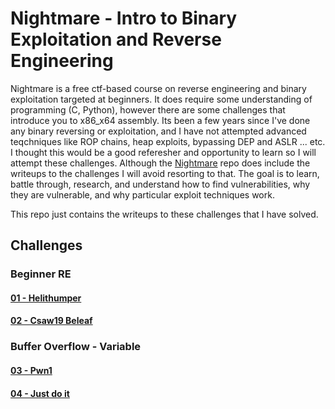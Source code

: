 # Nightmare -  Intro to Binary Exploitation and Reverse Engineering

Nightmare is a free ctf-based course on reverse engineering and binary exploitation targeted at beginners. It does require some understanding of programming (C, Python), however there are some challenges that introduce you to x86_x64 assembly. Its been a few years since I've done any binary reversing or exploitation, and I have not attempted advanced teqchniques like ROP chains, heap exploits, bypassing DEP and ASLR ... etc. I thought this would be a good referesher and opportunity to learn so I will attempt these challenges. Although the [Nightmare](https://github.com/guyinatuxedo/nightmare) repo does include the writeups to the challenges I will avoid resorting to that. The goal is to learn, battle through, research, and understand how to find vulnerabilities, why they are vulnerable, and why particular exploit techniques work.  

This repo just contains the writeups to these challenges that I have solved.

## Challenges

### Beginner RE

#### [01 - Helithumper](./Challenges/helithumper.md)

#### [02 - Csaw19 Beleaf](./Challenges/csaw19_beleaf.md)

### Buffer Overflow - Variable

#### [03 - Pwn1](./Challenges/pwn1.md)

#### [04 - Just do it](./Challenges/just_do_it.md)
